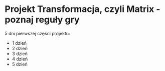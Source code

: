 # Projekt Transformacja, czyli Matrix - poznaj reguły gry

5 dni pierwszej części projektu:

* 1 dzień
* 2 dzień
* 3 dzień
* 4 dzień
* 5 dzień
